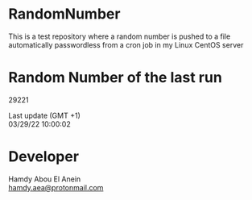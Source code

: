 # RandomNumber    
This is a test repository where a random number is pushed to a file automatically passwordless from a cron job in my Linux CentOS server    
# Random Number of the last run   
29221
      
Last update (GMT +1)    
03/29/22 10:00:02
# Developer    
Hamdy Abou El Anein   
hamdy.aea@protonmail.com
